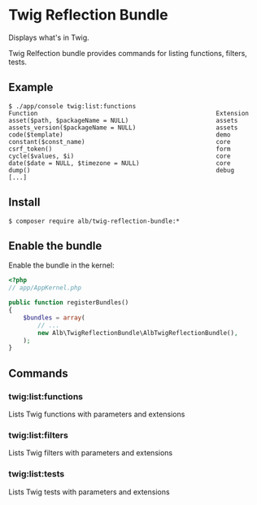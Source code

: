 # Twig Reflection Bundle

Displays what's in Twig.

Twig Relfection bundle provides commands for listing functions, filters, tests.

## Example

    $ ./app/console twig:list:functions
    Function                                                 Extension
    asset($path, $packageName = NULL)                        assets
    assets_version($packageName = NULL)                      assets
    code($template)                                          demo
    constant($const_name)                                    core
    csrf_token()                                             form
    cycle($values, $i)                                       core
    date($date = NULL, $timezone = NULL)                     core
    dump()                                                   debug
    [...]

## Install

```
$ composer require alb/twig-reflection-bundle:*
```

## Enable the bundle

Enable the bundle in the kernel:

``` php
<?php
// app/AppKernel.php

public function registerBundles()
{
    $bundles = array(
        // ...
        new Alb\TwigReflectionBundle\AlbTwigReflectionBundle(),
    );
}
```

## Commands

### twig:list:functions

Lists Twig functions with parameters and extensions

### twig:list:filters

Lists Twig filters with parameters and extensions

### twig:list:tests

Lists Twig tests with parameters and extensions